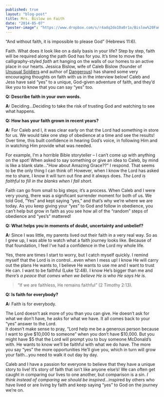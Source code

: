 ```yaml
---
published: true
layout: "blog-post"
title: Mrs. Bislow on Faith
date: "2014-05-07"
"poster-image": "https://www.dropbox.com/s/r4adq2do10a0r1o/Bislow%20Fam.jpg"
---
```


“And without faith, it is impossible to please God” (Hebrews 11:6).

Faith.  What does it look like on a daily basis in your life?  Step by step, faith will be required along the path God has for you.  It’s time to move the calligraphy-styled *faith* art hanging on the walls of our homes to an active place in our hearts.  Jessica Bislow, wife of Caleb Bislow (founder of <a href="http://www.kbm.org/training/unusualsoldiers/" target="_blank">Unusual Soldiers</a> and author of <a href="http://www.thedangerousbook.com/" target="_blank">Dangerous</a>) has shared some very encouraging thoughts on faith with us in the interview below!  Caleb and Jess have said “yes” to a unique, God-given adventure of faith, and they’d like you to know that you can say “yes” too.

**Q: Describe faith in your own words.**

**A:**  Deciding...Deciding to take the risk of trusting God and watching to see what happens.

**Q: How has your faith grown in recent years?**

**A:** For Caleb and I, it was clear early on that the Lord had something in store for us.  We would take one step of obedience at a time and see the results!  Over time, this built confidence in hearing God’s voice, in following Him and in watching Him provide what was needed.

For example, I’m a horrible Bible storyteller – I can’t come up with anything on the spot!  When asked to say something or give an idea to Caleb, by mind is like a blank slate..."How about Amazing Grace??” I respond.  That seems to be the only thing I can think of!  However, when I know the Lord has asked me to share, I know it will turn out fine and it always does.  *The Lord is faithful to fill in the blanks when I fall short.*

Faith can go from small to big steps; it’s a process.  When Caleb and I were very young, there was a significant surrender moment for both of us.  We told God, “Yes” and kept saying “yes,” and that’s why we’re where we are today.  As you keep giving your “yes” to God and follow in obedience, you can’t help but grow in faith as you see how all of the “random” steps of obedience and “yes’s” mattered!

**Q: What helps you in moments of doubt, uncertainty and unbelief?**
	
**A:** Since I was little, my parents lived out their faith in a very real way.  So as I grew up, I was able to watch what a faith journey looks like.  Because of that foundation, I feel I’ve had a confidence in the Lord my whole life.

Yes, there are times I start to worry, but I catch myself quickly.  I remind myself that the Lord is in control...even when I mess up!  I know He will carry out the plans He wants to, I believe He wants to use me and I want to trust He can. I want to be faithful (Luke 12:48).  I know He’s bigger than me and *there’s a peace that comes when we believe He is who He says He is.*

>“If we are faithless, He remains faithful” (2 Timothy 2:13).

**Q: Is faith for everybody?**

**A:** Faith is for everybody.

The Lord doesn’t ask more of you than you can give.  He doesn’t ask for what we don’t have, he asks for what we have.  It all comes back to your “yes” answer to the Lord.  
It doesn’t make sense to pray, “Lord help me be a generous person because I want to give $10,000 to someone” when you don’t have $10,000.  But you might have $5 that the Lord will prompt you to buy someone McDonald’s with.  He wants to know we’ll be faithful with what we do have.  The more you say “yes” the more opportunities He’ll give you, which in turn will grow your faith…you need to walk it out day by day.

Caleb and I have a passion for everyone to believe that they have a unique story to live!  It’s story of faith that isn’t like anyone else’s!  We can often get caught in comparing our lives to one another, but comparison is a sin.  *I think instead of comparing we should be inspired*...inspired by others who have lived or are living by faith and keep saying “yes” to God on the journey we’re on.

